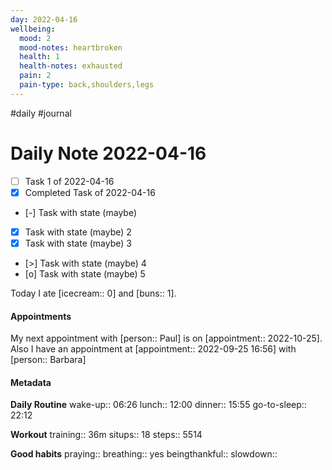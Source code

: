 ```yaml
---
day: 2022-04-16
wellbeing:
  mood: 2
  mood-notes: heartbroken
  health: 1
  health-notes: exhausted
  pain: 2
  pain-type: back,shoulders,legs
---
```

#daily #journal

# Daily Note 2022-04-16

- [ ] Task 1 of 2022-04-16
- [x] Completed Task of 2022-04-16
- [-] Task with state (maybe)
- [x] Task with state (maybe) 2
- [x] Task with state (maybe) 3
- [>] Task with state (maybe) 4
- [o] Task with state (maybe) 5

Today I ate [icecream:: 0] and [buns:: 1].

#### Appointments
My next appointment with [person:: Paul] is on [appointment:: 2022-10-25].
Also I have an appointment at [appointment:: 2022-09-25 16:56] with [person:: Barbara]

#### Metadata

**Daily Routine**
wake-up:: 06:26
lunch:: 12:00
dinner:: 15:55
go-to-sleep:: 22:12

**Workout**
training:: 36m
situps:: 18
steps:: 5514

**Good habits**
praying:: 
breathing:: yes
beingthankful:: 
slowdown:: 
